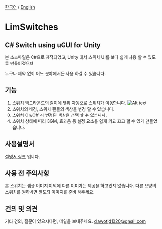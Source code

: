 [한국어](https://github.com/dlawotjd1020/LimSwitches/blob/master/README.md)  /  [English](https://github.com/dlawotjd1020/LimSwitches/blob/master/README.en.md)

LimSwitches
===========
C# Switch using uGUI for Unity
-----------------------------
본 소스파일은 C#으로 제작되었고, Unity 에서 스위치 UI를 보다 쉽게 사용 할 수 있도록 만들어졌으며

누구나 제약 없이 어느 분야에서든 사용 하실 수 있습니다.

## 기능
1. 스위치 백그라운드의 길이에 맞춰 자동으로 스위치가 이동합니다.
![Alt text](/photos/AC_[20191111-175839].jpg)
2. 스위치의 배경, 스위치 핸들의 색상을 변경 할 수 있습니다.
3. 스위치 On/Off 시 변경된 색상을 선택 할 수 있습니다.
4. 스위치 상태에 따라 BGM, 효과음 등 설정 요소를 쉽게 키고 끄고 할 수 있게 만들었습니다.

## 사용설명서
[설명서 링크](https://blog.naver.com/lonely_2/221674536233) 입니다.

## 사용 전 주의사항

본 스위치는 샘플 이미지 이외에 다른 이미지는 제공을 하고있지 않습니다. 
다른 모양의 스위치를 원하시면 별도의 이미지를 준비 해주세요.


## 건의 및 의견
기타 건의, 질문이 있으시다면, 메일을 보내주세요.
dlawotjd1020@gmail.com
